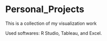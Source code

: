 # Personal_Projects

This is a collection of my visualization work

Used softwares: R Studio, Tableau, and Excel.
